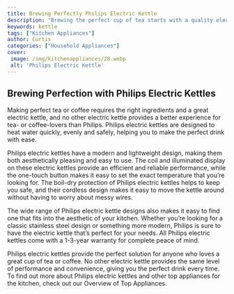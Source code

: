 ```yaml
---
title: Brewing Perfectly Philips Electric Kettle
description: "Brewing the perfect cup of tea starts with a quality electric kettle Read this review of the Philips Electric Kettle to see if its a perfect fit for you"
keywords: kettle
tags: ["Kitchen Appliances"]
author: Curtis
categories: ["Household Appliances"]
cover: 
 image: /img/kitchenappliances/28.webp
 alt: 'Philips Electric Kettle'
---
```

## Brewing Perfection with Philips Electric Kettles 
Making perfect tea or coffee requires the right ingredients and a great electric kettle, and no other electric kettle provides a better experience for tea- or coffee-lovers than Philips. Philips electric kettles are designed to heat water quickly, evenly and safely, helping you to make the perfect drink with ease. 

Philips electric kettles have a modern and lightweight design, making them both aesthetically pleasing and easy to use. The coil and illuminated display on these electric kettles provide an efficient and reliable performance, while the one-touch button makes it easy to set the exact temperature that you’re looking for. The boil-dry protection of Philips electric kettles helps to keep you safe, and their cordless design makes it easy to move the kettle around without having to worry about messy wires.

The wide range of Philips electric kettle designs also makes it easy to find one that fits into the aesthetic of your kitchen. Whether you’re looking for a classic stainless steel design or something more modern, Philips is sure to have the electric kettle that’s perfect for your needs. All Philips electric kettles come with a 1-3-year warranty for complete peace of mind.

Philips electric kettles provide the perfect solution for anyone who loves a great cup of tea or coffee. No other electric kettle provides the same level of performance and convenience, giving you the perfect drink every time. To find out more about Philips electric kettles and other top appliances for the kitchen, check out our Overview of Top Appliances.

